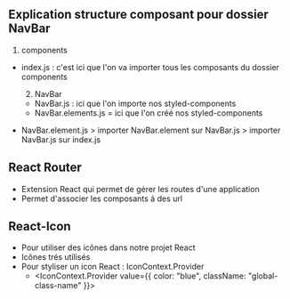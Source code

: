 Explication structure composant pour dossier NavBar
-------

1. components
- index.js : c'est ici que l'on va importer tous les composants du dossier components

    2. NavBar 
    - NavBar.js : ici que l'on importe nos styled-components
    - NavBar.elements.js = ici que l'on créé nos styled-components


- NavBar.element.js > importer NavBar.element sur NavBar.js > importer NavBar.js sur index.js



React Router
-------
- Extension React qui permet de gérer les routes d'une application
- Permet d'associer les composants á des url

React-Icon
-------
- Pour utiliser des icônes dans notre projet React
- Icônes trés utilisés
- Pour styliser un icon React : IconContext.Provider
    - <IconContext.Provider value={{ color: "blue", className: "global-class-name" }}>
        <div>
            <FaFolder />
        </div>
        </IconContext.Provider>
